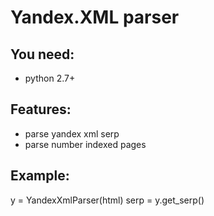 Yandex.XML parser
=================

## You need:
 - python 2.7+

## Features:
 - parse yandex xml serp
 - parse number indexed pages

## Example:
   y = YandexXmlParser(html)
   serp = y.get_serp()
